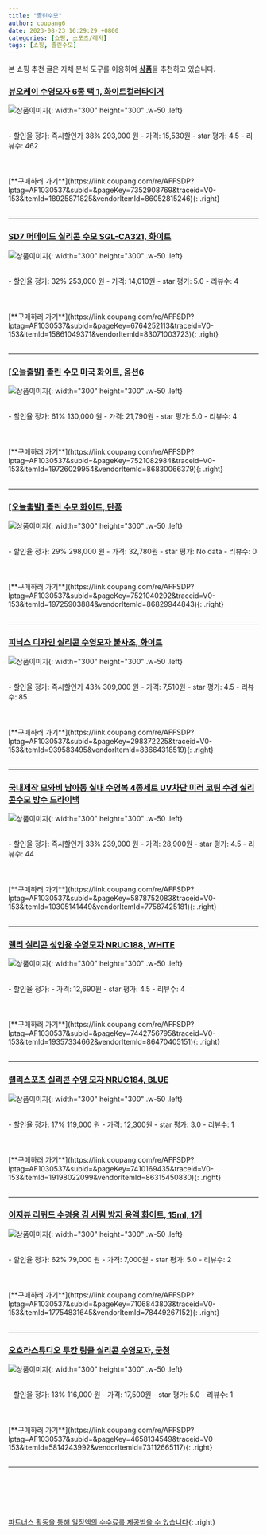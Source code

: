 ```yaml
---
title: "졸린수모"
author: coupang6
date: 2023-08-23 16:29:29 +0800
categories: [쇼핑, 스포츠/레저]
tags: [쇼핑, 졸린수모]
---
```


본 쇼핑 추천 글은 자체 분석 도구를 이용하여 [**상품**](https://link.coupang.com/a/bao1ui)을 추천하고 있습니다.

### [뷰오케이 수영모자 6종 택 1, 화이트컬러타이거](https://link.coupang.com/re/AFFSDP?lptag=AF1030537&subid=&pageKey=7352908769&traceid=V0-153&itemId=18925871825&vendorItemId=86052815246)

![상품이미지](https://thumbnail9.coupangcdn.com/thumbnails/remote/230x230ex/image/vendor_inventory/4a60/ae0b9bef6b75785cf8c4b6d4e5ec18cdfc8d18065b2959d3cf318313e64d.jpg){: width="300" height="300" .w-50 .left}


<br>
- 할인율 정가: 즉시할인가 38%  293,000   원
- 가격: 15,530원
- star 평가: 4.5
- 리뷰수: 462
<br>
<br>
<br>
<br>
[**구매하러 가기**](https://link.coupang.com/re/AFFSDP?lptag=AF1030537&subid=&pageKey=7352908769&traceid=V0-153&itemId=18925871825&vendorItemId=86052815246){: .right}
<br>
<br>

---

### [SD7 머메이드 실리콘 수모 SGL-CA321, 화이트](https://link.coupang.com/re/AFFSDP?lptag=AF1030537&subid=&pageKey=6764252113&traceid=V0-153&itemId=15861049371&vendorItemId=83071003723)

![상품이미지](https://thumbnail9.coupangcdn.com/thumbnails/remote/230x230ex/image/retail/images/2022/09/08/20/1/bf3bfcba-68b5-4f6c-9e40-14a8b5bb68b4.png){: width="300" height="300" .w-50 .left}


<br>
- 할인율 정가: 32%  253,000   원
- 가격: 14,010원
- star 평가: 5.0
- 리뷰수: 4
<br>
<br>
<br>
<br>
[**구매하러 가기**](https://link.coupang.com/re/AFFSDP?lptag=AF1030537&subid=&pageKey=6764252113&traceid=V0-153&itemId=15861049371&vendorItemId=83071003723){: .right}
<br>
<br>

---

### [[오늘출발] 졸린 수모 미국 화이트, 옵션6](https://link.coupang.com/re/AFFSDP?lptag=AF1030537&subid=&pageKey=7521082984&traceid=V0-153&itemId=19726029954&vendorItemId=86830066379)

![상품이미지](https://thumbnail7.coupangcdn.com/thumbnails/remote/230x230ex/image/vendor_inventory/6e0d/2d5f31eb3d2854dd496c5de9376602d538da3c4678dc1d72a5c24b109b5f.jpg){: width="300" height="300" .w-50 .left}


<br>
- 할인율 정가: 61%  130,000   원
- 가격: 21,790원
- star 평가: 5.0
- 리뷰수: 4
<br>
<br>
<br>
<br>
[**구매하러 가기**](https://link.coupang.com/re/AFFSDP?lptag=AF1030537&subid=&pageKey=7521082984&traceid=V0-153&itemId=19726029954&vendorItemId=86830066379){: .right}
<br>
<br>

---

### [[오늘출발] 졸린 수모 화이트, 단품](https://link.coupang.com/re/AFFSDP?lptag=AF1030537&subid=&pageKey=7521040292&traceid=V0-153&itemId=19725903884&vendorItemId=86829944843)

![상품이미지](https://thumbnail7.coupangcdn.com/thumbnails/remote/230x230ex/image/vendor_inventory/f69b/e164d560e4ba8ea032f0e00d8a66c0529a208431e53d22aeec97d265ad85.jpg){: width="300" height="300" .w-50 .left}


<br>
- 할인율 정가: 29%  298,000   원
- 가격: 32,780원
- star 평가: No data
- 리뷰수: 0
<br>
<br>
<br>
<br>
[**구매하러 가기**](https://link.coupang.com/re/AFFSDP?lptag=AF1030537&subid=&pageKey=7521040292&traceid=V0-153&itemId=19725903884&vendorItemId=86829944843){: .right}
<br>
<br>

---

### [피닉스 디자인 실리콘 수영모자 불사조, 화이트](https://link.coupang.com/re/AFFSDP?lptag=AF1030537&subid=&pageKey=298372225&traceid=V0-153&itemId=939583495&vendorItemId=83664318519)

![상품이미지](https://thumbnail7.coupangcdn.com/thumbnails/remote/230x230ex/image/vendor_inventory/f5d5/16c056929e9c6ebb08b8352c263d94a46b634c4e4b4bb36399aee4359325.jpg){: width="300" height="300" .w-50 .left}


<br>
- 할인율 정가: 즉시할인가 43%  309,000   원
- 가격: 7,510원
- star 평가: 4.5
- 리뷰수: 85
<br>
<br>
<br>
<br>
[**구매하러 가기**](https://link.coupang.com/re/AFFSDP?lptag=AF1030537&subid=&pageKey=298372225&traceid=V0-153&itemId=939583495&vendorItemId=83664318519){: .right}
<br>
<br>

---

### [국내제작 모와비 남아동 실내 수영복 4종세트 UV차단 미러 코팅 수경 실리콘수모 방수 드라이백](https://link.coupang.com/re/AFFSDP?lptag=AF1030537&subid=&pageKey=5878752083&traceid=V0-153&itemId=10305141449&vendorItemId=77587425181)

![상품이미지](https://thumbnail10.coupangcdn.com/thumbnails/remote/230x230ex/image/vendor_inventory/dff9/365d7eadcb1a98485d150f96ac46ab9bb430f1d32b2ea1599b11b2089049.jpg){: width="300" height="300" .w-50 .left}


<br>
- 할인율 정가: 즉시할인가 33%  239,000   원
- 가격: 28,900원
- star 평가: 4.5
- 리뷰수: 44
<br>
<br>
<br>
<br>
[**구매하러 가기**](https://link.coupang.com/re/AFFSDP?lptag=AF1030537&subid=&pageKey=5878752083&traceid=V0-153&itemId=10305141449&vendorItemId=77587425181){: .right}
<br>
<br>

---

### [랠리 실리콘 성인용 수영모자 NRUC188, WHITE](https://link.coupang.com/re/AFFSDP?lptag=AF1030537&subid=&pageKey=7442756795&traceid=V0-153&itemId=19357334662&vendorItemId=86470405151)

![상품이미지](https://thumbnail9.coupangcdn.com/thumbnails/remote/230x230ex/image/retail/images/2023/07/04/15/3/aa449fb1-d25a-40b5-9a82-93d9be199e87.jpg){: width="300" height="300" .w-50 .left}


<br>
- 할인율 정가: 
- 가격: 12,690원
- star 평가: 4.5
- 리뷰수: 4
<br>
<br>
<br>
<br>
[**구매하러 가기**](https://link.coupang.com/re/AFFSDP?lptag=AF1030537&subid=&pageKey=7442756795&traceid=V0-153&itemId=19357334662&vendorItemId=86470405151){: .right}
<br>
<br>

---

### [랠리스포츠 실리콘 수영 모자 NRUC184, BLUE](https://link.coupang.com/re/AFFSDP?lptag=AF1030537&subid=&pageKey=7410169435&traceid=V0-153&itemId=19198022099&vendorItemId=86315450830)

![상품이미지](https://thumbnail9.coupangcdn.com/thumbnails/remote/230x230ex/image/retail/images/2023/06/19/10/8/d2a6524e-bc68-4a5e-bf18-5171ed797c17.jpg){: width="300" height="300" .w-50 .left}


<br>
- 할인율 정가: 17%  119,000   원
- 가격: 12,300원
- star 평가: 3.0
- 리뷰수: 1
<br>
<br>
<br>
<br>
[**구매하러 가기**](https://link.coupang.com/re/AFFSDP?lptag=AF1030537&subid=&pageKey=7410169435&traceid=V0-153&itemId=19198022099&vendorItemId=86315450830){: .right}
<br>
<br>

---

### [이지뷰 리퀴드 수경용 김 서림 방지 용액 화이트, 15ml, 1개](https://link.coupang.com/re/AFFSDP?lptag=AF1030537&subid=&pageKey=7106843803&traceid=V0-153&itemId=17754831645&vendorItemId=78449267152)

![상품이미지](https://thumbnail10.coupangcdn.com/thumbnails/remote/230x230ex/image/retail/images/7989691309229542-9025f0df-9448-4464-84dc-22d421f80655.jpg){: width="300" height="300" .w-50 .left}


<br>
- 할인율 정가: 62%  79,000   원
- 가격: 7,000원
- star 평가: 5.0
- 리뷰수: 2
<br>
<br>
<br>
<br>
[**구매하러 가기**](https://link.coupang.com/re/AFFSDP?lptag=AF1030537&subid=&pageKey=7106843803&traceid=V0-153&itemId=17754831645&vendorItemId=78449267152){: .right}
<br>
<br>

---

### [오호라스튜디오 투칸 링클 실리콘 수영모자, 군청](https://link.coupang.com/re/AFFSDP?lptag=AF1030537&subid=&pageKey=4658134549&traceid=V0-153&itemId=5814243992&vendorItemId=73112665117)

![상품이미지](https://thumbnail10.coupangcdn.com/thumbnails/remote/230x230ex/image/retail/images/2020/12/22/16/9/ece50df2-c6ab-45d7-aa32-79300d7470e3.jpg){: width="300" height="300" .w-50 .left}


<br>
- 할인율 정가: 13%  116,000   원
- 가격: 17,500원
- star 평가: 5.0
- 리뷰수: 1
<br>
<br>
<br>
<br>
[**구매하러 가기**](https://link.coupang.com/re/AFFSDP?lptag=AF1030537&subid=&pageKey=4658134549&traceid=V0-153&itemId=5814243992&vendorItemId=73112665117){: .right}
<br>
<br>

---
<br><br><br><br><br> [파트너스 활동을 통해 일정액의 수수료를 제공받을 수 있습니다](https://link.coupang.com/a/bao1ui){: .right}
